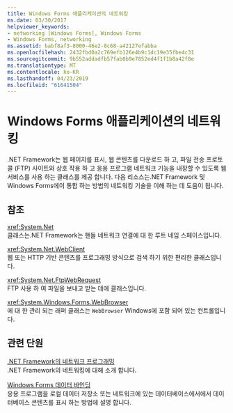 ```yaml
---
title: Windows Forms 애플리케이션의 네트워킹
ms.date: 03/30/2017
helpviewer_keywords:
- networking [Windows Forms], Windows Forms
- Windows Forms, networking
ms.assetid: babf8af3-8000-46e2-8c68-a42127efabba
ms.openlocfilehash: 2432fbd0a2c769efb126e4b9c1dc19e35fbe4c31
ms.sourcegitcommit: 9b552addadfb57fab0b9e7852ed4f1f1b8a42f8e
ms.translationtype: MT
ms.contentlocale: ko-KR
ms.lasthandoff: 04/23/2019
ms.locfileid: "61641504"
---
```

# <a name="networking-in-windows-forms-applications"></a>Windows Forms 애플리케이션의 네트워킹
.NET Framework는 웹 페이지를 표시, 웹 콘텐츠를 다운로드 하 고, 파일 전송 프로토콜 (FTP) 사이트와 상호 작용 하 고 응용 프로그램 네트워크 기능을 내장할 수 있도록 웹 서비스를 사용 하는 클래스를 제공 합니다. 다음 리소스는.NET Framework 및 Windows Forms에이 통합 하는 방법의 네트워킹 기술을 이해 하는 데 도움이 됩니다.  
  
## <a name="reference"></a>참조  
 <xref:System.Net>  
 클래스는.NET Framework는 핸들 네트워크 연결에 대 한 루트 네임 스페이스입니다.  
  
 <xref:System.Net.WebClient>  
 웹 또는 HTTP 기반 콘텐츠를 프로그래밍 방식으로 검색 하기 위한 편리한 클래스입니다.  
  
 <xref:System.Net.FtpWebRequest>  
 FTP 사용 하 여 파일을 보내고 받는 데에 클래스입니다.  
  
 <xref:System.Windows.Forms.WebBrowser>  
 에 대 한 관리 되는 래퍼 클래스는 `WebBrowser` Windows에 포함 되어 있는 컨트롤입니다.  
  
## <a name="related-sections"></a>관련 단원  
 [.NET Framework의 네트워크 프로그래밍](../../network-programming/index.md)  
 .NET Framework의 네트워킹에 대해 소개 합니다.  
  
 [Windows Forms 데이터 바인딩](../windows-forms-data-binding.md)  
 응용 프로그램을 로컬 데이터 저장소 또는 네트워크에 있는 데이터베이스에서에서 데이터베이스 콘텐츠를 표시 하는 방법에 설명 합니다.
